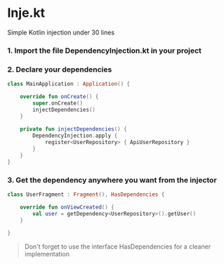 # Inje.kt
Simple Kotlin injection under 30 lines

### 1. Import the file DependencyInjection.kt in your project
### 2. Declare your dependencies

``` kotlin
class MainApplication : Application() {

    override fun onCreate() {
        super.onCreate()
        injectDependencies()
    }
    
    private fun injectDependencies() {
        DependencyInjection.apply {
            register<UserRepository> { ApiUserRepository }
        }
    }
}

``` 

### 3. Get the dependency anywhere you want from the injector

``` kotlin
class UserFragment : Fragment(), HasDependencies {

    override fun onViewCreated() {
        val user = getDependency<UserRepository>().getUser()
    }
   
}

``` 

> Don't forget to use the interface HasDependencies for a cleaner implementation
